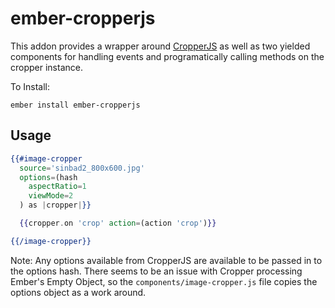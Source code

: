 # ember-cropperjs

This addon provides a wrapper around [CropperJS](https://github.com/fengyuanchen/cropperjs) as well as two yielded components for handling events and programatically calling methods on the cropper instance.

To Install:

```no-highlight
ember install ember-cropperjs
```

## Usage
```hbs
{{#image-cropper
  source='sinbad2_800x600.jpg'
  options=(hash
    aspectRatio=1
    viewMode=2
  ) as |cropper|}}

  {{cropper.on 'crop' action=(action 'crop')}}

{{/image-cropper}}
```

Note: Any options available from CropperJS are available to be passed in to the options hash. There seems to be an issue with Cropper processing Ember's Empty Object, so the `components/image-cropper.js` file copies the options object as a work around.


